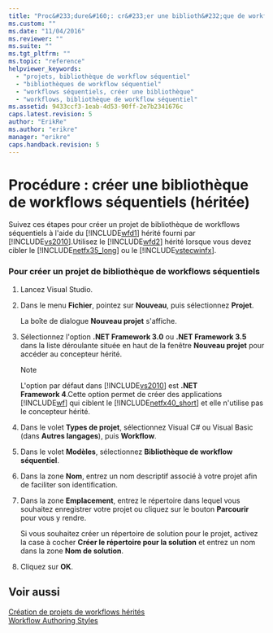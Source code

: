 ```yaml
---
title: "Proc&#233;dure&#160;: cr&#233;er une biblioth&#232;que de workflows s&#233;quentiels (h&#233;rit&#233;e) | Microsoft Docs"
ms.custom: ""
ms.date: "11/04/2016"
ms.reviewer: ""
ms.suite: ""
ms.tgt_pltfrm: ""
ms.topic: "reference"
helpviewer_keywords: 
  - "projets, bibliothèque de workflow séquentiel"
  - "bibliothèques de workflow séquentiel"
  - "workflows séquentiels, créer une bibliothèque"
  - "workflows, bibliothèque de workflow séquentiel"
ms.assetid: 9433ccf3-1eab-4d53-90ff-2e7b2341676c
caps.latest.revision: 5
author: "ErikRe"
ms.author: "erikre"
manager: "erikre"
caps.handback.revision: 5
---
```

# Proc&#233;dure&#160;: cr&#233;er une biblioth&#232;que de workflows s&#233;quentiels (h&#233;rit&#233;e)
Suivez ces étapes pour créer un projet de bibliothèque de workflows séquentiels à l'aide du [!INCLUDE[wfd1](../workflow-designer/includes/wfd1_md.md)] hérité fourni par [!INCLUDE[vs2010](../modeling/includes/vs2010_md.md)].Utilisez le [!INCLUDE[wfd2](../workflow-designer/includes/wfd2_md.md)] hérité lorsque vous devez cibler le [!INCLUDE[netfx35_long](../workflow-designer/includes/netfx35_long_md.md)] ou le [!INCLUDE[vstecwinfx](../workflow-designer/includes/vstecwinfx_md.md)].  
  
### Pour créer un projet de bibliothèque de workflows séquentiels  
  
1.  Lancez Visual Studio.  
  
2.  Dans le menu **Fichier**, pointez sur **Nouveau**, puis sélectionnez **Projet**.  
  
     La boîte de dialogue **Nouveau projet** s'affiche.  
  
3.  Sélectionnez l'option **.NET Framework 3.0** ou **.NET Framework 3.5** dans la liste déroulante située en haut de la fenêtre **Nouveau projet** pour accéder au concepteur hérité.  
  
    > [!NOTE]
    >  L'option par défaut dans [!INCLUDE[vs2010](../modeling/includes/vs2010_md.md)] est **.NET Framework 4**.Cette option permet de créer des applications [!INCLUDE[wf](../workflow-designer/includes/wf_md.md)] qui ciblent le [!INCLUDE[netfx40_short](../workflow-designer/includes/netfx40_short_md.md)] et elle n'utilise pas le concepteur hérité.  
  
4.  Dans le volet **Types de projet**, sélectionnez Visual C\# ou Visual Basic \(dans **Autres langages**\), puis **Workflow**.  
  
5.  Dans le volet **Modèles**, sélectionnez **Bibliothèque de workflow séquentiel**.  
  
6.  Dans la zone **Nom**, entrez un nom descriptif associé à votre projet afin de faciliter son identification.  
  
7.  Dans la zone **Emplacement**, entrez le répertoire dans lequel vous souhaitez enregistrer votre projet ou cliquez sur le bouton **Parcourir** pour vous y rendre.  
  
     Si vous souhaitez créer un répertoire de solution pour le projet, activez la case à cocher **Créer le répertoire pour la solution** et entrez un nom dans la zone **Nom de solution**.  
  
8.  Cliquez sur **OK**.  
  
## Voir aussi  
 [Création de projets de workflows hérités](../workflow-designer/creating-legacy-workflow-projects.md)   
 [Workflow Authoring Styles](http://msdn.microsoft.com/fr-fr/aacf4ec6-da05-4974-958a-974769dda739)